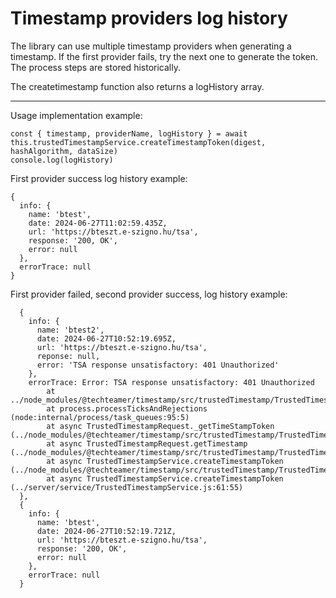 # Timestamp providers log history

The library can use multiple timestamp providers when generating a timestamp. If the first provider fails, try the next one to generate the token. The process steps are stored historically.

The createtimestamp function also returns a logHistory array.

---

Usage implementation example:

```
const { timestamp, providerName, logHistory } = await this.trustedTimestampService.createTimestampToken(digest, hashAlgorithm, dataSize)
console.log(logHistory)
```

First provider success log history example:

```
{
  info: {
    name: 'btest',
    date: 2024-06-27T11:02:59.435Z,
    url: 'https://bteszt.e-szigno.hu/tsa',
    response: '200, OK',
    error: null
  },
  errorTrace: null
}
```

First provider failed, second provider success, log history example:

```
  {
    info: {
      name: 'btest2',
      date: 2024-06-27T10:52:19.695Z,
      url: 'https://bteszt.e-szigno.hu/tsa',
      reponse: null,
      error: 'TSA response unsatisfactory: 401 Unauthorized'
    },
    errorTrace: Error: TSA response unsatisfactory: 401 Unauthorized
        at ../node_modules/@techteamer/timestamp/src/trustedTimestamp/TrustedTimestampRequest.js:138:15
        at process.processTicksAndRejections (node:internal/process/task_queues:95:5)
        at async TrustedTimestampRequest._getTimeStampToken (../node_modules/@techteamer/timestamp/src/trustedTimestamp/TrustedTimestampRequest.js:136:12)
        at async TrustedTimestampRequest.getTimestamp (../node_modules/@techteamer/timestamp/src/trustedTimestamp/TrustedTimestampRequest.js:64:41)
        at async TrustedTimestampService.createTimestampToken (../node_modules/@techteamer/timestamp/src/trustedTimestamp/TrustedTimestampService.js:167:49)
        at async TrustedTimestampService.createTimestampToken (../server/service/TrustedTimestampService.js:61:55)
  },
  {
    info: {
      name: 'btest',
      date: 2024-06-27T10:52:19.721Z,
      url: 'https://bteszt.e-szigno.hu/tsa',
      response: '200, OK',
      error: null
    },
    errorTrace: null
  }
```
